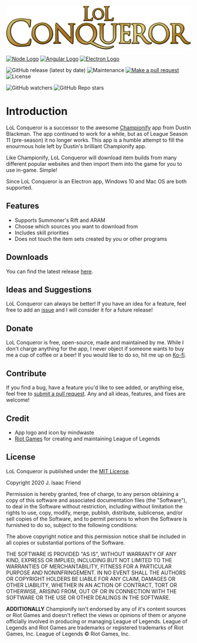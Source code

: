 ![Conqueror Logo](https://github.com/jisaacfriend/lol-conqueror/blob/main/src/assets/images/logo.png)

[![Node Logo](https://www.vectorlogo.zone/logos/nodejs/nodejs-icon.svg)](https://nodejs.org/) [![Angular Logo](https://www.vectorlogo.zone/logos/angular/angular-icon.svg)](https://angular.io/) [![Electron Logo](https://www.vectorlogo.zone/logos/electronjs/electronjs-icon.svg)](https://electronjs.org/)

![GitHub release (latest by date)](https://img.shields.io/github/v/release/jisaacfriend/league-conqueror)
![Maintenance](https://img.shields.io/maintenance/yes/2020)
[![Make a pull request](https://img.shields.io/badge/PRs-Welcome-brightgreen)](/pulls)
![License](https://img.shields.io/badge/License-MIT-brightgreen)

![GitHub watchers](https://img.shields.io/github/watchers/jisaacfriend/league-conqueror?label=Watch%20on%20Github&style=social)
![GitHub Repo stars](https://img.shields.io/github/stars/jisaacfriend/league-conqueror?style=social)

# Introduction
LoL Conqueror is a successor to the awesome [Championify](https://github.com/dustinblackman/Championify) app from Dustin Blackman.  The app continued to work for a while, but as of League Season 11 (pre-season) it no longer works.  This app is a humble attempt to fill the enourmous hole left by Dustin's brilliant Championify app.

Like Championify, LoL Conqueror will download item builds from many different popular websites and then import them into the game for you to use in-game.  Simple!

Since LoL Conqueror is an Electron app, Windows 10 and Mac OS are both supported.

## Features
* Supports Summoner's Rift and ARAM
* Choose which sources you want to download from
* Includes skill priorities
* Does not touch the item sets created by you or other programs

## Downloads
You can find the latest release [here](https://github.com/jisaacfriend/lol-conqueror/releases/latest).

## Ideas and Suggestions
LoL Conqueror can always be better!  If you have an idea for a feature, feel free to add an [issue](https://github.com/jisaacfriend/lol-conqueror/issues) and I will consider it for a future release!

## Donate
LoL Conqueror is free, open-source, made and maintained by me.  While I don't charge anything for the app, I never object if someone wants to buy me a cup of coffee or a beer!  If you would like to do so, hit me up on [Ko-fi](https://ko-fi.com/jisaacfriend).

## Contribute
If you find a bug, have a feature you'd like to see added, or anything else, feel free to [submit a pull request](https://github.com/jisaacfriend/lol-conqueror/pulls).  Any and all ideas, features, and fixes are welcome!

## Credit
* App logo and icon by mindwaste
* [Riot Games](https://www.riotgames.com/) for creating and maintaining League of Legends

## License
LoL Conqueror is published under the [MIT License](https://opensource.org/licenses/MIT).

Copyright 2020 J. Isaac Friend

Permission is hereby granted, free of charge, to any person obtaining a copy of this software and associated documentation files (the "Software"), to deal in the Software without restriction, including without limitation the rights to use, copy, modify, merge, publish, distribute, sublicense, and/or sell copies of the Software, and to permit persons to whom the Software is furnished to do so, subject to the following conditions:

The above copyright notice and this permission notice shall be included in all copies or substantial portions of the Software.

THE SOFTWARE IS PROVIDED "AS IS", WITHOUT WARRANTY OF ANY KIND, EXPRESS OR IMPLIED, INCLUDING BUT NOT LIMITED TO THE WARRANTIES OF MERCHANTABILITY, FITNESS FOR A PARTICULAR PURPOSE AND NONINFRINGEMENT. IN NO EVENT SHALL THE AUTHORS OR COPYRIGHT HOLDERS BE LIABLE FOR ANY CLAIM, DAMAGES OR OTHER LIABILITY, WHETHER IN AN ACTION OF CONTRACT, TORT OR OTHERWISE, ARISING FROM, OUT OF OR IN CONNECTION WITH THE SOFTWARE OR THE USE OR OTHER DEALINGS IN THE SOFTWARE.

**ADDITIONALLY**
Championify isn't endorsed by any of it's content sources or Riot Games and doesn't reflect the views or opinions of them or anyone officially involved in producing or managing League of Legends. League of Legends and Riot Games are trademarks or registered trademarks of Riot Games, Inc. League of Legends © Riot Games, Inc.
